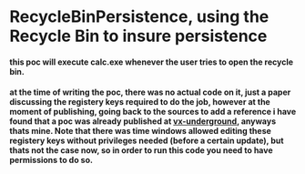 # RecycleBinPersistence, using the Recycle Bin to insure persistence


#### this poc will execute calc.exe whenever the user tries to open the recycle bin.

#### at the time of writing the poc, there was no actual code on it, just a paper discussing the registery keys required to do the job, however at the moment of publishing, going back to the sources to add a reference i have found that a poc was already published at [vx-underground](https://papers.vx-underground.org/papers/Windows/Persistence/Persistence%20via%20Recycle%20Bin.7z), anyways thats mine. Note that there was time windows allowed editing these registery keys without privileges needed (before a certain update), but thats not the case now, so in order to run this code you need to have permissions to do so.

